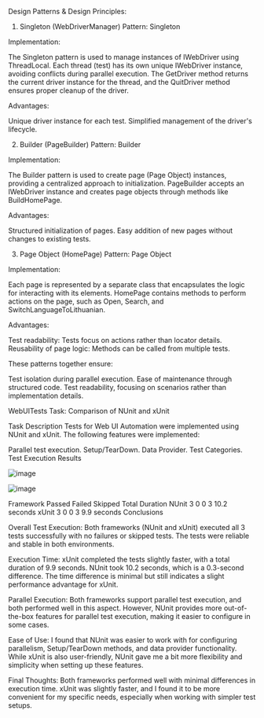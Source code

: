 

Design Patterns & Design Principles:

1. Singleton (WebDriverManager)
Pattern: Singleton

Implementation:

The Singleton pattern is used to manage instances of IWebDriver using ThreadLocal.
Each thread (test) has its own unique IWebDriver instance, avoiding conflicts during parallel execution.
The GetDriver method returns the current driver instance for the thread, and the QuitDriver method ensures proper cleanup of the driver.

Advantages:

Unique driver instance for each test.
Simplified management of the driver's lifecycle.

2. Builder (PageBuilder)
Pattern: Builder

Implementation:

The Builder pattern is used to create page (Page Object) instances, providing a centralized approach to initialization.
PageBuilder accepts an IWebDriver instance and creates page objects through methods like BuildHomePage.

Advantages:

Structured initialization of pages.
Easy addition of new pages without changes to existing tests.

3. Page Object (HomePage)
Pattern: Page Object

Implementation:

Each page is represented by a separate class that encapsulates the logic for interacting with its elements.
HomePage contains methods to perform actions on the page, such as Open, Search, and SwitchLanguageToLithuanian.

Advantages:

Test readability: Tests focus on actions rather than locator details.
Reusability of page logic: Methods can be called from multiple tests.


These patterns together ensure:

Test isolation during parallel execution.
Ease of maintenance through structured code.
Test readability, focusing on scenarios rather than implementation details.



WebUITests Task:
Comparison of NUnit and xUnit

Task Description
Tests for Web UI Automation were implemented using NUnit and xUnit. The following features were implemented:

Parallel test execution.
Setup/TearDown.
Data Provider.
Test Categories.
Test Execution Results


![image](https://github.com/user-attachments/assets/fa0b95b4-3715-482f-a5e8-0b96ca68e041)


![image](https://github.com/user-attachments/assets/4c295900-e71d-447d-b82a-7f342424f40b)


Framework	Passed	Failed	Skipped	Total	Duration
NUnit	3	0	0	3	10.2 seconds
xUnit	3	0	0	3	9.9 seconds
Conclusions

Overall Test Execution:
Both frameworks (NUnit and xUnit) executed all 3 tests successfully with no failures or skipped tests. The tests were reliable and stable in both environments.

Execution Time:
xUnit completed the tests slightly faster, with a total duration of 9.9 seconds. NUnit took 10.2 seconds, which is a 0.3-second difference. The time difference is minimal but still indicates a slight performance advantage for xUnit.

Parallel Execution:
Both frameworks support parallel test execution, and both performed well in this aspect. However, NUnit provides more out-of-the-box features for parallel test execution, making it easier to configure in some cases.

Ease of Use:
I found that NUnit was easier to work with for configuring parallelism, Setup/TearDown methods, and data provider functionality. While xUnit is also user-friendly, NUnit gave me a bit more flexibility and simplicity when setting up these features.

Final Thoughts:
Both frameworks performed well with minimal differences in execution time. xUnit was slightly faster, and I found it to be more convenient for my specific needs, especially when working with simpler test setups.
